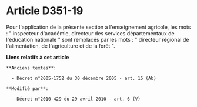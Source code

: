 # Article D351-19

Pour l'application de la présente section à l'enseignement agricole, les mots : " inspecteur d'académie, directeur des
services départementaux de l'éducation nationale " sont remplacés par les mots : "         directeur régional de
l'alimentation, de l'agriculture et de la forêt  ".

**Liens relatifs à cet article**

	**Anciens textes**:

	  - Décret n°2005-1752 du 30 décembre 2005 - art. 16 (Ab)

	**Modifié par**:

	  - Décret n°2010-429 du 29 avril 2010 - art. 6 (V)
